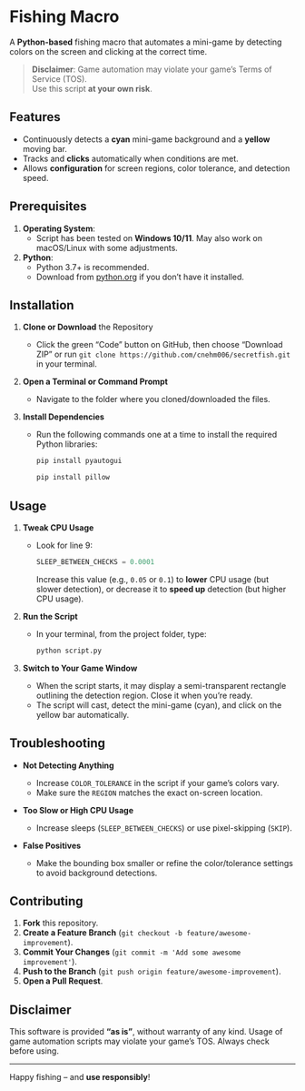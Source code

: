 # Fishing Macro

A **Python-based** fishing macro that automates a mini-game by detecting colors on the screen and clicking at the correct time.

> **Disclaimer**: Game automation may violate your game’s Terms of Service (TOS).  
> Use this script **at your own risk**.

## Features

- Continuously detects a **cyan** mini-game background and a **yellow** moving bar.
- Tracks and **clicks** automatically when conditions are met.
- Allows **configuration** for screen regions, color tolerance, and detection speed.

## Prerequisites

1. **Operating System**:
   - Script has been tested on **Windows 10/11**. May also work on macOS/Linux with some adjustments.
2. **Python**:
   - Python 3.7+ is recommended.
   - Download from [python.org](https://www.python.org/) if you don’t have it installed.

## Installation

1. **Clone or Download** the Repository
   - Click the green “Code” button on GitHub, then choose “Download ZIP”
     or run `git clone https://github.com/cnehm006/secretfish.git` in your terminal.

2. **Open a Terminal or Command Prompt**
   - Navigate to the folder where you cloned/downloaded the files.

3. **Install Dependencies**
   - Run the following commands one at a time to install the required Python libraries:
     ```bash
     pip install pyautogui
     ```
     ```bash
     pip install pillow
     ```

## Usage

1. **Tweak CPU Usage**
   - Look for line 9:
     ```python
     SLEEP_BETWEEN_CHECKS = 0.0001
     ```
     Increase this value (e.g., `0.05` or `0.1`) to **lower** CPU usage (but slower detection), or decrease it to **speed up** detection (but higher CPU usage).

2. **Run the Script**
   - In your terminal, from the project folder, type:
     ```bash
     python script.py
     ```

3. **Switch to Your Game Window**
   - When the script starts, it may display a semi-transparent rectangle outlining the detection region. Close it when you’re ready.
   - The script will cast, detect the mini-game (cyan), and click on the yellow bar automatically.

## Troubleshooting

- **Not Detecting Anything**
  - Increase `COLOR_TOLERANCE` in the script if your game’s colors vary.
  - Make sure the `REGION` matches the exact on-screen location.

- **Too Slow or High CPU Usage**
  - Increase sleeps (`SLEEP_BETWEEN_CHECKS`) or use pixel-skipping (`SKIP`).

- **False Positives**
  - Make the bounding box smaller or refine the color/tolerance settings to avoid background detections.

## Contributing

1. **Fork** this repository.
2. **Create a Feature Branch** (`git checkout -b feature/awesome-improvement`).
3. **Commit Your Changes** (`git commit -m 'Add some awesome improvement'`).
4. **Push to the Branch** (`git push origin feature/awesome-improvement`).
5. **Open a Pull Request**.

## Disclaimer

This software is provided **“as is”**, without warranty of any kind. Usage of game automation scripts may violate your game’s TOS. Always check before using.

---

Happy fishing – and **use responsibly**!